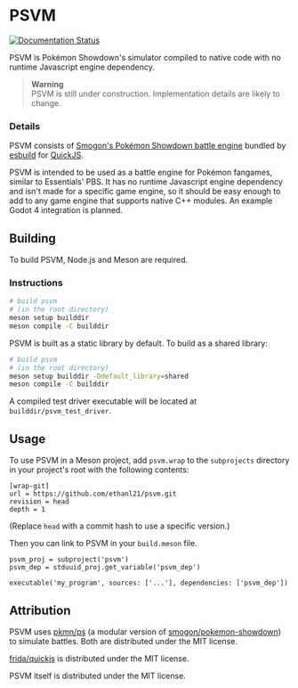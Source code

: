 # PSVM

[![Documentation Status](https://readthedocs.org/projects/psvm/badge/?version=latest)](https://psvm.readthedocs.io/en/latest/?badge=latest)

PSVM is Pokémon Showdown's simulator compiled to native code with no runtime Javascript engine dependency.

> **Warning**  
> PSVM is still under construction. Implementation details are likely to change.

### Details

PSVM consists of [Smogon's Pokémon Showdown battle engine](https://github.com/smogon/pokemon-showdown) bundled
by [esbuild](https://esbuild.github.io) for [QuickJS](https://github.com/frida/quickjs).

PSVM is intended to be used as a battle engine for Pokémon fangames, similar to Essentials' PBS. It has no runtime
Javascript engine dependency and isn't made for a specific game engine, so it should be easy enough to add to any game
engine that supports native C++ modules. An example Godot 4 integration is planned.

## Building

To build PSVM, Node.js and Meson are required.

### Instructions

```bash
# build psvm
# (in the root directory)
meson setup builddir
meson compile -C builddir
```

PSVM is built as a static library by default. To build as a shared library:

```bash
# build psvm
# (in the root directory)
meson setup builddir -Ddefault_library=shared
meson compile -C builddir
```

A compiled test driver executable will be located at `builddir/psvm_test_driver`.

## Usage

To use PSVM in a Meson project, add `psvm.wrap` to the `subprojects` directory in your project's root with the following contents:

```
[wrap-git]
url = https://github.com/ethanl21/psvm.git
revision = head
depth = 1
```

(Replace `head` with a commit hash to use a specific version.)

Then you can link to PSVM in your `build.meson` file.

```
psvm_proj = subproject('psvm')
psvm_dep = stduuid_proj.get_variable('psvm_dep')

executable('my_program', sources: ['...'], dependencies: ['psvm_dep'])
```

## Attribution

PSVM uses [pkmn/ps](https://github.com/pkmn/ps) (a modular version
of [smogon/pokemon-showdown](https://github.com/smogon/pokemon-showdown)) to simulate battles. Both are distributed
under the MIT license.

[frida/quickjs](https://github.com/frida/quickjs) is distributed under the MIT license.

PSVM itself is distributed under the MIT license.
